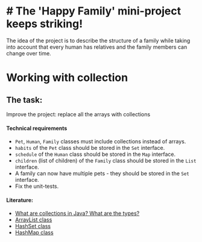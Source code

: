 # # The 'Happy Family' mini-project keeps striking!

The idea of the project is to describe the structure of a family while taking into account that every human has
relatives and the family members can change over time.

# Working with collection

## The task:

Improve the project: replace all the arrays with collections

#### Technical requirements

- `Pet`, `Human`, `Family` classes must include collections instead of arrays.
- `habits` of the `Pet` class should be stored in the `Set` interface.
- `schedule` of the `Human` class should be stored in the  `Map` interface.
- `children` (list of children) of the `Family` class should be stored in the `List` interface.
- A family can now have multiple pets - they should be stored in the `Set` interface.
- Fix the unit-tests.

#### Literature:

- [What are collections in Java? What are the types?](https://www.quora.com/What-are-collections-in-Java-What-are-the-types)
- [ArrayList class](https://www.w3schools.com/java/java_arraylist.aspl)
- [HashSet class](https://docs.oracle.com/javase/7/docs/api/java/util/HashSet.html)
- [HashMap class](https://docs.oracle.com/javase/7/docs/api/java/util/HashMap.html)
